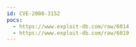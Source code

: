 ```yaml
---
id: CVE-2008-3152
pocs:
  - https://www.exploit-db.com/raw/6014
  - https://www.exploit-db.com/raw/6019
---
```


